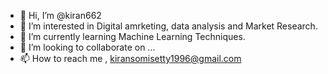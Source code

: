 - 👋 Hi, I’m @kiran662
- 👀 I’m interested in Digital amrketing, data analysis and Market Research.
- 🌱 I’m currently learning Machine Learning Techniques.
- 💞️ I’m looking to collaborate on ...
- 📫 How to reach me , kiransomisetty1996@gmail.com

<!---
kiran662/kiran662 is a ✨ special ✨ repository because its `README.md` (this file) appears on your GitHub profile.
You can click the Preview link to take a look at your changes.
--->
